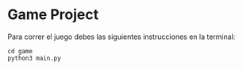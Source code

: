 # Game Project 

Para correr el juego debes las siguientes instrucciones en la terminal:

```
cd game
python3 main.py
```